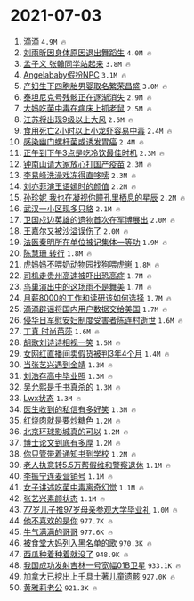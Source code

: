 # 2021-07-03

1. [滴滴](https://s.weibo.com/weibo?q=%23%E6%BB%B4%E6%BB%B4%23&Refer=top) `4.9M 🔥`
1. [刘雨昕因身体原因退出舞蹈生](https://s.weibo.com/weibo?q=%23%E5%88%98%E9%9B%A8%E6%98%95%E5%9B%A0%E8%BA%AB%E4%BD%93%E5%8E%9F%E5%9B%A0%E9%80%80%E5%87%BA%E8%88%9E%E8%B9%88%E7%94%9F%23&Refer=top) `4.0M 🔥`
1. [孟子义 张翰同学站起来](https://s.weibo.com/weibo?q=%E5%AD%9F%E5%AD%90%E4%B9%89%20%E5%BC%A0%E7%BF%B0%E5%90%8C%E5%AD%A6%E7%AB%99%E8%B5%B7%E6%9D%A5&Refer=top) `3.8M 🔥`
1. [Angelababy假扮NPC](https://s.weibo.com/weibo?q=%23Angelababy%E5%81%87%E6%89%AENPC%23&Refer=top) `3.1M 🔥`
1. [产妇生下四胞胎男婴取名繁荣昌盛](https://s.weibo.com/weibo?q=%23%E4%BA%A7%E5%A6%87%E7%94%9F%E4%B8%8B%E5%9B%9B%E8%83%9E%E8%83%8E%E7%94%B7%E5%A9%B4%E5%8F%96%E5%90%8D%E7%B9%81%E8%8D%A3%E6%98%8C%E7%9B%9B%23&Refer=top) `3.0M 🔥`
1. [泰坦尼克号残骸正在逐渐消失](https://s.weibo.com/weibo?q=%23%E6%B3%B0%E5%9D%A6%E5%B0%BC%E5%85%8B%E5%8F%B7%E6%AE%8B%E9%AA%B8%E6%AD%A3%E5%9C%A8%E9%80%90%E6%B8%90%E6%B6%88%E5%A4%B1%23&Refer=top) `2.9M 🔥`
1. [大妈吃菌中毒在病床上抓老鼠](https://s.weibo.com/weibo?q=%23%E5%A4%A7%E5%A6%88%E5%90%83%E8%8F%8C%E4%B8%AD%E6%AF%92%E5%9C%A8%E7%97%85%E5%BA%8A%E4%B8%8A%E6%8A%93%E8%80%81%E9%BC%A0%23&Refer=top) `2.5M 🔥`
1. [江苏将出现9级以上大风](https://s.weibo.com/weibo?q=%23%E6%B1%9F%E8%8B%8F%E5%B0%86%E5%87%BA%E7%8E%B09%E7%BA%A7%E4%BB%A5%E4%B8%8A%E5%A4%A7%E9%A3%8E%23&Refer=top) `2.5M 🔥`
1. [食用死亡2小时以上小龙虾容易中毒](https://s.weibo.com/weibo?q=%23%E9%A3%9F%E7%94%A8%E6%AD%BB%E4%BA%A12%E5%B0%8F%E6%97%B6%E4%BB%A5%E4%B8%8A%E5%B0%8F%E9%BE%99%E8%99%BE%E5%AE%B9%E6%98%93%E4%B8%AD%E6%AF%92%23&Refer=top) `2.4M 🔥`
1. [感染幽门螺杆菌或诱发胃癌](https://s.weibo.com/weibo?q=%23%E6%84%9F%E6%9F%93%E5%B9%BD%E9%97%A8%E8%9E%BA%E6%9D%86%E8%8F%8C%E6%88%96%E8%AF%B1%E5%8F%91%E8%83%83%E7%99%8C%23&Refer=top) `2.4M 🔥`
1. [正午到下午3点是吃冷饮最佳时机](https://s.weibo.com/weibo?q=%23%E6%AD%A3%E5%8D%88%E5%88%B0%E4%B8%8B%E5%8D%883%E7%82%B9%E6%98%AF%E5%90%83%E5%86%B7%E9%A5%AE%E6%9C%80%E4%BD%B3%E6%97%B6%E6%9C%BA%23&Refer=top) `2.3M 🔥`
1. [钟南山请大家放心打国产疫苗](https://s.weibo.com/weibo?q=%23%E9%92%9F%E5%8D%97%E5%B1%B1%E8%AF%B7%E5%A4%A7%E5%AE%B6%E6%94%BE%E5%BF%83%E6%89%93%E5%9B%BD%E4%BA%A7%E7%96%AB%E8%8B%97%23&Refer=top) `2.3M 🔥`
1. [李易峰洗澡戏冻得直哆嗦](https://s.weibo.com/weibo?q=%23%E6%9D%8E%E6%98%93%E5%B3%B0%E6%B4%97%E6%BE%A1%E6%88%8F%E5%86%BB%E5%BE%97%E7%9B%B4%E5%93%86%E5%97%A6%23&Refer=top) `2.3M 🔥`
1. [刘亦菲演王语嫣时的颜值](https://s.weibo.com/weibo?q=%23%E5%88%98%E4%BA%A6%E8%8F%B2%E6%BC%94%E7%8E%8B%E8%AF%AD%E5%AB%A3%E6%97%B6%E7%9A%84%E9%A2%9C%E5%80%BC%23&Refer=top) `2.2M 🔥`
1. [孙珍妮 我也在凝视你瞳孔里栖息的星辰](https://s.weibo.com/weibo?q=%E5%AD%99%E7%8F%8D%E5%A6%AE%20%E6%88%91%E4%B9%9F%E5%9C%A8%E5%87%9D%E8%A7%86%E4%BD%A0%E7%9E%B3%E5%AD%94%E9%87%8C%E6%A0%96%E6%81%AF%E7%9A%84%E6%98%9F%E8%BE%B0&Refer=top) `2.2M 🔥`
1. [武汉一小区现多只貉](https://s.weibo.com/weibo?q=%23%E6%AD%A6%E6%B1%89%E4%B8%80%E5%B0%8F%E5%8C%BA%E7%8E%B0%E5%A4%9A%E5%8F%AA%E8%B2%89%23&Refer=top) `2.1M 🔥`
1. [卫国戍边英雄的遗物首次在军博展出](https://s.weibo.com/weibo?q=%E5%8D%AB%E5%9B%BD%E6%88%8D%E8%BE%B9%E8%8B%B1%E9%9B%84%E7%9A%84%E9%81%97%E7%89%A9%E9%A6%96%E6%AC%A1%E5%9C%A8%E5%86%9B%E5%8D%9A%E5%B1%95%E5%87%BA&Refer=top) `2.0M 🔥`
1. [王嘉尔又被沙溢误伤了](https://s.weibo.com/weibo?q=%23%E7%8E%8B%E5%98%89%E5%B0%94%E5%8F%88%E8%A2%AB%E6%B2%99%E6%BA%A2%E8%AF%AF%E4%BC%A4%E4%BA%86%23&Refer=top) `2.0M 🔥`
1. [法医秦明所在单位被记集体一等功](https://s.weibo.com/weibo?q=%23%E6%B3%95%E5%8C%BB%E7%A7%A6%E6%98%8E%E6%89%80%E5%9C%A8%E5%8D%95%E4%BD%8D%E8%A2%AB%E8%AE%B0%E9%9B%86%E4%BD%93%E4%B8%80%E7%AD%89%E5%8A%9F%23&Refer=top) `1.9M 🔥`
1. [陈慧珊 转行](https://s.weibo.com/weibo?q=%E9%99%88%E6%85%A7%E7%8F%8A%20%E8%BD%AC%E8%A1%8C&Refer=top) `1.8M 🔥`
1. [虎妈妈不喂奶动物园找狗喂虎崽](https://s.weibo.com/weibo?q=%23%E8%99%8E%E5%A6%88%E5%A6%88%E4%B8%8D%E5%96%82%E5%A5%B6%E5%8A%A8%E7%89%A9%E5%9B%AD%E6%89%BE%E7%8B%97%E5%96%82%E8%99%8E%E5%B4%BD%23&Refer=top) `1.8M 🔥`
1. [司机走贵州高速被吓出恐高症](https://s.weibo.com/weibo?q=%23%E5%8F%B8%E6%9C%BA%E8%B5%B0%E8%B4%B5%E5%B7%9E%E9%AB%98%E9%80%9F%E8%A2%AB%E5%90%93%E5%87%BA%E6%81%90%E9%AB%98%E7%97%87%23&Refer=top) `1.7M 🔥`
1. [鸟巢演出中的这场雨不是舞美](https://s.weibo.com/weibo?q=%23%E9%B8%9F%E5%B7%A2%E6%BC%94%E5%87%BA%E4%B8%AD%E7%9A%84%E8%BF%99%E5%9C%BA%E9%9B%A8%E4%B8%8D%E6%98%AF%E8%88%9E%E7%BE%8E%23&Refer=top) `1.7M 🔥`
1. [月薪8000的工作和读研该如何选择](https://s.weibo.com/weibo?q=%23%E6%9C%88%E8%96%AA8000%E7%9A%84%E5%B7%A5%E4%BD%9C%E5%92%8C%E8%AF%BB%E7%A0%94%E8%AF%A5%E5%A6%82%E4%BD%95%E9%80%89%E6%8B%A9%23&Refer=top) `1.7M 🔥`
1. [滴滴辟谣将国内用户数据交给美国](https://s.weibo.com/weibo?q=%23%E6%BB%B4%E6%BB%B4%E8%BE%9F%E8%B0%A3%E5%B0%86%E5%9B%BD%E5%86%85%E7%94%A8%E6%88%B7%E6%95%B0%E6%8D%AE%E4%BA%A4%E7%BB%99%E7%BE%8E%E5%9B%BD%23&Refer=top) `1.7M 🔥`
1. [侵华日军慰安妇制度受害者陈连村逝世](https://s.weibo.com/weibo?q=%23%E4%BE%B5%E5%8D%8E%E6%97%A5%E5%86%9B%E6%85%B0%E5%AE%89%E5%A6%87%E5%88%B6%E5%BA%A6%E5%8F%97%E5%AE%B3%E8%80%85%E9%99%88%E8%BF%9E%E6%9D%91%E9%80%9D%E4%B8%96%23&Refer=top) `1.6M 🔥`
1. [丁真 时尚芭莎](https://s.weibo.com/weibo?q=%E4%B8%81%E7%9C%9F%20%E6%97%B6%E5%B0%9A%E8%8A%AD%E8%8E%8E&Refer=top) `1.6M 🔥`
1. [胡歌刘诗诗相视一笑](https://s.weibo.com/weibo?q=%23%E8%83%A1%E6%AD%8C%E5%88%98%E8%AF%97%E8%AF%97%E7%9B%B8%E8%A7%86%E4%B8%80%E7%AC%91%23&Refer=top) `1.5M 🔥`
1. [女网红直播间卖假货被判3年4个月](https://s.weibo.com/weibo?q=%23%E5%A5%B3%E7%BD%91%E7%BA%A2%E7%9B%B4%E6%92%AD%E9%97%B4%E5%8D%96%E5%81%87%E8%B4%A7%E8%A2%AB%E5%88%A43%E5%B9%B44%E4%B8%AA%E6%9C%88%23&Refer=top) `1.4M 🔥`
1. [当张艺兴遇到金靖](https://s.weibo.com/weibo?q=%23%E5%BD%93%E5%BC%A0%E8%89%BA%E5%85%B4%E9%81%87%E5%88%B0%E9%87%91%E9%9D%96%23&Refer=top) `1.3M 🔥`
1. [刘浩存高中毕业照](https://s.weibo.com/weibo?q=%23%E5%88%98%E6%B5%A9%E5%AD%98%E9%AB%98%E4%B8%AD%E6%AF%95%E4%B8%9A%E7%85%A7%23&Refer=top) `1.3M 🔥`
1. [吴允熙是千书真杀的](https://s.weibo.com/weibo?q=%23%E5%90%B4%E5%85%81%E7%86%99%E6%98%AF%E5%8D%83%E4%B9%A6%E7%9C%9F%E6%9D%80%E7%9A%84%23&Refer=top) `1.3M 🔥`
1. [Lwx状态](https://s.weibo.com/weibo?q=%23Lwx%E7%8A%B6%E6%80%81%23&Refer=top) `1.3M 🔥`
1. [医生收到的私信有多好笑](https://s.weibo.com/weibo?q=%23%E5%8C%BB%E7%94%9F%E6%94%B6%E5%88%B0%E7%9A%84%E7%A7%81%E4%BF%A1%E6%9C%89%E5%A4%9A%E5%A5%BD%E7%AC%91%23&Refer=top) `1.3M 🔥`
1. [红烧肉就是要炒糖色](https://s.weibo.com/weibo?q=%23%E7%BA%A2%E7%83%A7%E8%82%89%E5%B0%B1%E6%98%AF%E8%A6%81%E7%82%92%E7%B3%96%E8%89%B2%23&Refer=top) `1.2M 🔥`
1. [北京环球影城真的可以](https://s.weibo.com/weibo?q=%23%E5%8C%97%E4%BA%AC%E7%8E%AF%E7%90%83%E5%BD%B1%E5%9F%8E%E7%9C%9F%E7%9A%84%E5%8F%AF%E4%BB%A5%23&Refer=top) `1.2M 🔥`
1. [博士论文到底有多厚](https://s.weibo.com/weibo?q=%23%E5%8D%9A%E5%A3%AB%E8%AE%BA%E6%96%87%E5%88%B0%E5%BA%95%E6%9C%89%E5%A4%9A%E5%8E%9A%23&Refer=top) `1.2M 🔥`
1. [你只管带着通知书到学校](https://s.weibo.com/weibo?q=%23%E4%BD%A0%E5%8F%AA%E7%AE%A1%E5%B8%A6%E7%9D%80%E9%80%9A%E7%9F%A5%E4%B9%A6%E5%88%B0%E5%AD%A6%E6%A0%A1%23&Refer=top) `1.2M 🔥`
1. [老人执意转5.5万帮假维和警察退休](https://s.weibo.com/weibo?q=%23%E8%80%81%E4%BA%BA%E6%89%A7%E6%84%8F%E8%BD%AC5.5%E4%B8%87%E5%B8%AE%E5%81%87%E7%BB%B4%E5%92%8C%E8%AD%A6%E5%AF%9F%E9%80%80%E4%BC%91%23&Refer=top) `1.1M 🔥`
1. [李振宁连麦营销号](https://s.weibo.com/weibo?q=%23%E6%9D%8E%E6%8C%AF%E5%AE%81%E8%BF%9E%E9%BA%A6%E8%90%A5%E9%94%80%E5%8F%B7%23&Refer=top) `1.1M 🔥`
1. [女子讲述吃菌中毒离奇幻觉](https://s.weibo.com/weibo?q=%23%E5%A5%B3%E5%AD%90%E8%AE%B2%E8%BF%B0%E5%90%83%E8%8F%8C%E4%B8%AD%E6%AF%92%E7%A6%BB%E5%A5%87%E5%B9%BB%E8%A7%89%23&Refer=top) `1.1M 🔥`
1. [张艺兴素颜状态](https://s.weibo.com/weibo?q=%23%E5%BC%A0%E8%89%BA%E5%85%B4%E7%B4%A0%E9%A2%9C%E7%8A%B6%E6%80%81%23&Refer=top) `1.1M 🔥`
1. [77岁儿子推97岁母亲参观大学毕业礼](https://s.weibo.com/weibo?q=%2377%E5%B2%81%E5%84%BF%E5%AD%90%E6%8E%A897%E5%B2%81%E6%AF%8D%E4%BA%B2%E5%8F%82%E8%A7%82%E5%A4%A7%E5%AD%A6%E6%AF%95%E4%B8%9A%E7%A4%BC%23&Refer=top) `1.0M 🔥`
1. [他不喜欢的是你](https://s.weibo.com/weibo?q=%23%E4%BB%96%E4%B8%8D%E5%96%9C%E6%AC%A2%E7%9A%84%E6%98%AF%E4%BD%A0%23&Refer=top) `977.7K 🔥`
1. [牛气满满的哥哥](https://s.weibo.com/weibo?q=%E7%89%9B%E6%B0%94%E6%BB%A1%E6%BB%A1%E7%9A%84%E5%93%A5%E5%93%A5&Refer=top) `977.6K 🔥`
1. [被食堂大妈列入黑名单的歌](https://s.weibo.com/weibo?q=%23%E8%A2%AB%E9%A3%9F%E5%A0%82%E5%A4%A7%E5%A6%88%E5%88%97%E5%85%A5%E9%BB%91%E5%90%8D%E5%8D%95%E7%9A%84%E6%AD%8C%23&Refer=top) `970.3K 🔥`
1. [西瓜种着种着就没了](https://s.weibo.com/weibo?q=%23%E8%A5%BF%E7%93%9C%E7%A7%8D%E7%9D%80%E7%A7%8D%E7%9D%80%E5%B0%B1%E6%B2%A1%E4%BA%86%23&Refer=top) `948.9K 🔥`
1. [我国成功发射吉林一号宽幅01B卫星](https://s.weibo.com/weibo?q=%23%E6%88%91%E5%9B%BD%E6%88%90%E5%8A%9F%E5%8F%91%E5%B0%84%E5%90%89%E6%9E%97%E4%B8%80%E5%8F%B7%E5%AE%BD%E5%B9%8501B%E5%8D%AB%E6%98%9F%23&Refer=top) `933.1K 🔥`
1. [加拿大已挖出上千具土著儿童遗骸](https://s.weibo.com/weibo?q=%23%E5%8A%A0%E6%8B%BF%E5%A4%A7%E5%B7%B2%E6%8C%96%E5%87%BA%E4%B8%8A%E5%8D%83%E5%85%B7%E5%9C%9F%E8%91%97%E5%84%BF%E7%AB%A5%E9%81%97%E9%AA%B8%23&Refer=top) `927.0K 🔥`
1. [黄雅莉老公](https://s.weibo.com/weibo?q=%23%E9%BB%84%E9%9B%85%E8%8E%89%E8%80%81%E5%85%AC%23&Refer=top) `921.3K 🔥`
